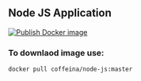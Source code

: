 ## Node JS Application

[![Publish Docker image](https://github.com/a-dubaj/NodeJsApp/actions/workflows/main.yml/badge.svg)](https://github.com/a-dubaj/NodeJsApp/actions/workflows/main.yml)

### To downlaod image use:

```docker pull coffeina/node-js:master```